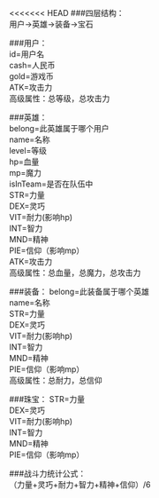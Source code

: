<<<<<<< HEAD
###四层结构：  
用户->英雄->装备->宝石  

###用户：  
id=用户名  
cash=人民币  
gold=游戏币  
ATK=攻击力  
高级属性：总等级，总攻击力  

###英雄：  
belong=此英雄属于哪个用户  
name=名称  
level=等级  
hp=血量  
mp=魔力  
isInTeam=是否在队伍中  
STR=力量  
DEX=灵巧  
VIT=耐力(影响hp)  
INT=智力  
MND=精神  
PIE=信仰（影响mp）  
ATK=攻击力  
高级属性：总血量，总魔力，总攻击力  

###装备：
belong=此装备属于哪个英雄  
name=名称   
STR=力量  
DEX=灵巧  
VIT=耐力(影响hp)  
INT=智力  
MND=精神  
PIE=信仰（影响mp）  
高级属性：总耐力，总信仰  

###珠宝：
STR=力量  
DEX=灵巧  
VIT=耐力(影响hp)  
INT=智力  
MND=精神  
PIE=信仰（影响mp）  

###战斗力统计公式：  
（力量+灵巧+耐力+智力+精神+信仰）/6
